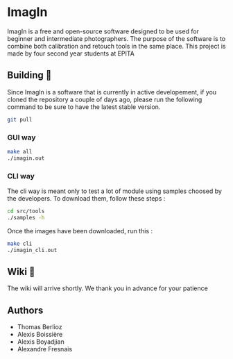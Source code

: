 ImagIn
======

ImagIn is a free and open-source software designed to be used for beginner and intermediate photographers. The purpose of the software is to combine both calibration and retouch tools in the same place.
This project is made by four second year students at EPITA


Building :hammer:
--------

Since ImagIn is a software that is currently in active developement, if you cloned the repository a couple of days ago, please run the following command to be sure to have the latest stable version.

```bash
git pull
```

### GUI way

```bash
make all
./imagin.out

```

### CLI way

The cli way is meant only to test a lot of module using samples choosed by the developers. To download them, follow these steps :

```bash
cd src/tools
./samples -h
```

Once the images have been downloaded, run this :

```bash
make cli
./imagin_cli.out
```


Wiki :book:
----

The wiki will arrive shortly. We thank you in advance for your patience


Authors
-------
* Thomas Berlioz
* Alexis Boissière
* Alexis Boyadjian
* Alexandre Fresnais
